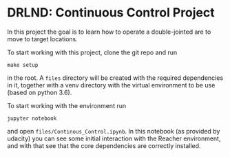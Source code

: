 # DRLND: Continuous Control Project

In this project the goal is to learn how to operate a double-jointed are to move to target locations.

To start working with this project, clone the git repo and run

    make setup
    
in the root.  A `files` directory will be created with the required dependencies in it, together with a venv directory
with the virtual environment to be use (based on python 3.6).

To start working with the environment run

    jupyter notebook
    
and open `files/Continous_Control.ipynb`.  In this notebook (as provided by udacity) you can see some initial
interaction with the Reacher environment, and with that see that the core dependencies are correctly installed.